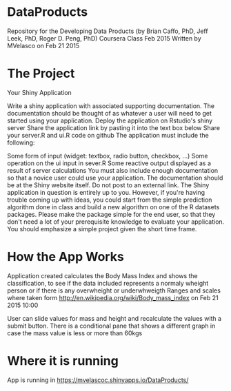 # DataProducts
Repository for the Developing Data Products (by Brian Caffo, PhD, Jeff Leek, PhD, Roger D. Peng, PhD) Coursera Class Feb 2015
Written by MVelasco on Feb 21 2015

# The Project

Your Shiny Application

Write a shiny application with associated supporting documentation. The documentation should be thought of as whatever a user will need to get started using your application.
Deploy the application on Rstudio's shiny server
Share the application link by pasting it into the text box below
Share your server.R and ui.R code on github
The application must include the following:

Some form of input (widget: textbox, radio button, checkbox, ...)
Some operation on the ui input in sever.R
Some reactive output displayed as a result of server calculations
You must also include enough documentation so that a novice user could use your application.
The documentation should be at the Shiny website itself. Do not post to an external link.
The Shiny application in question is entirely up to you. However, if you're having trouble coming up with ideas, you could start from the simple prediction algorithm done in class and build a new algorithm on one of the R datasets packages. Please make the package simple for the end user, so that they don't need a lot of your prerequisite knowledge to evaluate your application. You should emphasize a simple project given the short time frame.  

# How the App Works
Application created calculates the Body Mass Index and shows the classification, to see if the data included represents a normaly wheight person or if there is any overwheight or underwhweigth
Ranges and scales where taken form http://en.wikipedia.org/wiki/Body_mass_index on Feb 21 2015 10:00

User can slide values for mass and height and recalculate the values with a submit button. 
There is a conditional pane that shows a different graph in case the mass value is less or more than 60kgs

# Where it is running
App is running in https://mvelascoc.shinyapps.io/DataProducts/
